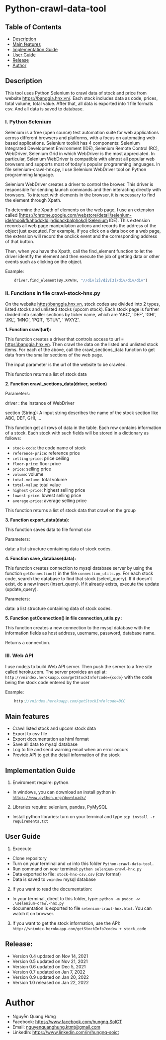 # Python-crawl-data-tool

## Table of Contents
- [Description](#description)
- [Main features](#main-features)
- [Implementation Guide](#implemention-guide)
- [User Guide](#user-guide)
- [Release](#release)
- [Author](#author)


## Description

This tool uses Python Selenium to crawl data of stock and price from website https://banggia.hnx.vn/. Each stock includes data as code, prices, total volume, total value. After that, all data is exported into 1 file formats csv. And all data is saved to database.

### I. Python Selenium

Selenium is a free (open source) test automation suite for web applications across different browsers and platforms, with a focus on automating web-based applications. Selenium toolkit has 4 components: Selenium Integrated Development Environment (IDE), Selenium Remote Control (RC), WebDriver, Selenium Grid in which WebDriver is the most appreciated. In particular, Selenium WebDriver is compatible with almost all popular web browsers and supports most of today's popular programming languages. In file selenium-crawl-hnx.py, I use Selenium WebDriver tool on Python programming language.

Selenium WebDriver creates a driver to control the brower. This driver is responsible for sending launch commands and then interacting directly with browsers. To interact with elements in the browser, it is necessary to find the element through Xpath.

To determine the Xpath of elements on the web page, I use an extension called [https://chrome.google.com/webstore/detail/selenium-ide/mooikfkahbdckldjjndioackbalphokd](Selenium IDE). This extension records all web page manipulation actions and records the address of the object just executed. For example, if you click on a data box on a web page, the extension will record the onclick event and the corresponding address of that button.

Then, when you have the Xpath, call the find_element function to let the driver identify the element and then execute the job of getting data or other events such as clicking on the object.

Example:
```python
    driver.find_element(By.XPATH, "//div[2]/div[3]/div/div/div")
```


### II. Functions in file crawl-stock-hnx.py

On the website [https:\\banggia.hnx.vn](https:\\banggia.hnx.vn), stock codes are divided into 2 types, listed stocks and unlisted stocks (upcom stock). Each stock page is further divided into smaller sections by ticker name, which are 'ABC', 'DEF', 'GHI', 'JKL', 'MNO', 'PQR', 'STUV', ' WXYZ'.


**1. Function crawl(url):**

This function creates a driver that controls access to url = [https:\\banggia.hnx.vn](https:\\banggia.hnx.vn). Then crawl the data on the listed and unlisted stock items. For each of the above, call the crawl_sections_data function to get data from the smaller sections of the web page.

The input parameter is the url of the website to be crawled.

This function returns a list of stock data

**2. Function crawl_sections_data(driver, section)** 

Parameters:

driver : the instance of WebDriver 

section (String): A input string describes the name of the stock section like ABC, DEF, GHI, ...

This function get all rows of data in the table. Each row contains information of a stock.
Each stock with such fields will be stored in a dictionary as follows:

* `stock-code`: the code name of stock
* `reference-price`: reference price
* `celling-price`: price ceiling
* `floor-price`: floor price
* `price`: selling price
* `volume`: volume
* `total-volume`: total volume
* `total-value`: total value
* `highest-price`: highest selling price
* `lowest-price`: lowest selling price
* `average-price`: average selling price

This function returns a list of stock data that crawl on the group

**3. Function export_data(data):**

This function saves data to file format csv

Parameters:

data: a list structure containing data of stock codes.


**4. Function save_database(data):**

This function creates connection to mysql database server by using the function `getConnection()` in the file `connection_utils.py`. For each stock code, search the database to find that stock (select_query). If it doesn't exist, do a new insert (insert_query). If it already exists, execute the update (update_query).

Parameters:

data: a list structure containing data of stock codes.


**5. Function getConnection() in file connection_utils.py :**

This function creates a new connection to the mysql database with the information fields as host address, username, password, database name.

Returns a connection.


### III. Web API

I use nodejs to build Web API server. Then push the server to a free site called heroku.com.
The server provides an api at: `http://vnindex.herokuapp.com/getStockInfo?code={code}` with the code being the stock code entered by the user

Example:
```php
    http://vnindex.herokuapp.com/getStockInfo?code=BCC
```



## Main features

- Crawl listed stock and upcom stock data 
- Export to csv file
- Export documentation as html format
- Save all data to mysql database
- Log to file and send warning email when an error occurs
- Provide API to get the detail information of the stock

## Implementation Guide

1. Enviroment require: python. 
- In windows, you can download an install python in [`https://www.python.org/downloads/`](https://www.python.org/downloads/)


2. Libraries require: selenium, pandas, PyMySQL
- Install python libraries: turn on your terminal and type `pip install -r requirements.txt`


## User Guide

1. Excecute

- Clone repository
- Turn on your terminal and `cd` into this folder `Python-crawl-data-tool.`
- Run command on your terminal: `python selenium-crawl-hnx.py`
- Data exported to file: `stock-hnx-csv.csv` (csv format)
- Data is saved to `vnindex` mysql database

2. If you want to read the documentation: 
- In your terminal, direct to this folder, type: `python -m pydoc -w .\selenium-crawl-hnx.py`
- documentation is exported to file `selenium-crawl-hnx.html`. You can watch it on browser.

3. If you want to get the stock information, use the API: `http://vnindex.herokuapp.com/getStockInfo?code= + stock_code`



## Release: 

- Version 0.4 updated on Nov 14, 2021
- Version 0.5 updated on Nov 21, 2021
- Version 0.6 updated on Dec 5, 2021
- Version 0.7 updated on Jan 7, 2022
- Version 0.9 updated on Jan 20, 2022
- Version 1.0 released on Jan 22, 2022


# Author
- Nguyễn Quang Hưng
- Facebook: https://www.facebook.com/hungnq.SoICT
- Email: nguyenquanghung.ktmt@gmail.com
- LinkedIn: https://www.linkedin.com/in/hungnq-soict